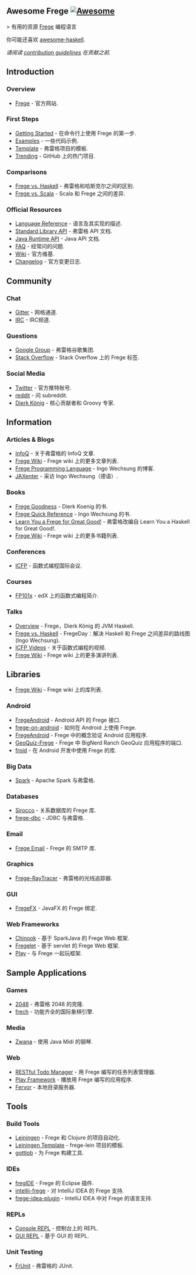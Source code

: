 <div class="github-widget" data-repo="sfischer13/awesome-frege"></div>
<!--lint disable double-link-->

## Awesome Frege [![Awesome](https://awesome.re/badge.svg)](https://awesome.re)

&gt; 有用的资源 [Frege](https://github.com/Frege/frege) 编程语言

你可能还喜欢 [awesome-haskell](https://github.com/krispo/awesome-haskell).

*请阅读 [contribution guidelines](https://github.com/sfischer13/awesome-frege/blob/master/contributing.md) 在贡献之前.*


<!-- START doctoc generated TOC please keep comment here to allow auto update -->
<!-- DON'T EDIT THIS SECTION, INSTEAD RE-RUN doctoc TO UPDATE -->


<!-- END doctoc generated TOC please keep comment here to allow auto update -->

## Introduction

### Overview

- [Frege](https://github.com/Frege/frege) - 官方网站.

### First Steps

- [Getting Started](https://github.com/Frege/frege/wiki/Getting-Started) - 在命令行上使用 Frege 的第一步.
- [Examples](https://github.com/Frege/frege/tree/master/examples) - 一些代码示例.
- [Template](https://github.com/tfausak/fregexample) - 弗雷格项目的模板.
- [Trending](https://github.com/trending?l=frege) - GitHub 上的热门项目.

### Comparisons

- [Frege vs. Haskell](https://github.com/Frege/frege/wiki/Differences-between-Frege-and-Haskell) - 弗雷格和哈斯克尔之间的区别.
- [Frege vs. Scala](https://stackoverflow.com/questions/17905322/what-are-the-main-differences-between-scala-and-frege-in-programming-paradigms) - Scala 和 Frege 之间的差异.

### Official Resources

- [Language Reference](http://www.frege-lang.org/doc/Language.pdf) - 语言及其实现的描述.
- [Standard Library API](http://www.frege-lang.org/doc/fregedoc.html) - 弗雷格 API 文档.
- [Java Runtime API](http://www.frege-lang.org/doc/index.html) - Java API 文档.
- [FAQ](https://github.com/Frege/frege/wiki/Frequently-Asked-Questions) - 经常问的问题.
- [Wiki](https://github.com/Frege/frege/wiki) - 官方维基.
- [Changelog](https://github.com/Frege/frege/wiki/New-or-Changed-Features) - 官方变更日志.

## Community

### Chat

- [Gitter](https://gitter.im/Frege/frege) - 网格通道.
- [IRC](https://webchat.freenode.net/?channels=%23frege) - IRC频道.

### Questions

- [Google Group](https://groups.google.com/forum/#!forum/frege-programming-language) - 弗雷格谷歌集团.
- [Stack Overflow](https://stackoverflow.com/questions/tagged/frege) - Stack Overflow 上的 Frege 标签.

### Social Media

- [Twitter](https://twitter.com/fregelang) - 官方推特账号.
- [reddit](https://www.reddit.com/r/frege/) - 问 subreddit.
- [Dierk König](https://twitter.com/mittie) - 核心贡献者和 Groovy 专家.

## Information

### Articles & Blogs

- [InfoQ](https://www.infoq.com/news/2015/08/frege-haskell-for-jvm) - 关于弗雷格的 InfoQ 文章.
- [Frege Wiki](https://github.com/Frege/frege/wiki/Articles) - Frege wiki 上的更多文章列表.
- [Frege Programming Language](http://fregepl.blogspot.com) - Ingo Wechsung 的博客.
- [JAXenter](https://jaxenter.de/frege-haskell-jvm-54617) - 采访 Ingo Wechsung（德语）.

### Books

- [Frege Goodness](https://www.gitbook.com/book/dierk/fregegoodness/details) - Dierk Koenig 的书.
- [Frege Quick Reference](https://www.gitbook.com/book/ingo60/frege-quick-reference/details) - Ingo Wechsung 的书.
- [Learn You a Frege for Great Good!](https://github.com/y-taka-23/learn-you-a-frege) - 弗雷格改编自 Learn You a Haskell for Great Good!.
- [Frege Wiki](https://github.com/Frege/frege/wiki/Books) - Frege wiki 上的更多书籍列表.

### Conferences

- [ICFP](http://www.icfpconference.org/) - 函数式编程国际会议.

### Courses

- [FP101x](https://www.edx.org/course/introduction-functional-programming-delftx-fp101x-0) - edX 上的函数式编程简介.

### Talks

- [Overview](https://www.youtube.com/watch?v=1P1-HXNfFPc) - Frege，Dierk König 的 JVM Haskell.
- [Frege vs. Haskell](https://www.youtube.com/watch?v=o2qwNlVeyA4) - FregeDay：解决 Haskell 和 Frege 之间差异的路线图 (Ingo Wechsung).
- [ICFP Videos](https://www.youtube.com/channel/UCwRL68qZFfub1Ep1EScfmBw) - 关于函数式编程的视频.
- [Frege Wiki](https://github.com/Frege/frege/wiki/Talks) - Frege wiki 上的更多演讲列表.

## Libraries

- [Frege Wiki](https://github.com/Frege/frege/wiki/Libraries) - Frege wiki 上的库列表.

### Android

- [FregeAndroid](https://github.com/trilogysci/FregeAndroid) - Android API 的 Frege 接口.
- [frege-on-android](https://github.com/ppelleti/frege-on-android) - 如何在 Android 上使用 Frege.
- [FregeAndroid](https://github.com/mchav/FregeAndroid) - Frege 中的概念验证 Android 应用程序.
- [GeoQuiz-Frege](https://github.com/mchav/GeoQuiz-Frege) - Frege 中 BigNerd Ranch GeoQuiz 应用程序的端口.
- [froid](https://github.com/mchav/froid) - 在 Android 开发中使用 Frege 的库.

### Big Data

- [Spark](https://github.com/sw1sh/frege-spark) - Apache Spark 与弗雷格.

### Databases

- [Sirocco](https://github.com/fregelab/sirocco) - 关系数据库的 Frege 库.
- [frege-dbc](https://github.com/DellCliff/frege-dbc) - JDBC 与弗雷格.

### Email

- [Frege Email](https://github.com/y-taka-23/frege-email) - Frege 的 SMTP 库.

### Graphics

- [Frege-RayTracer](https://github.com/mchav/Frege-RayTracer) - 弗雷格的光线追踪器.

### GUI

- [FregeFX](https://github.com/Frege/FregeFX) - JavaFX 的 Frege 绑定.

### Web Frameworks

- [Chinook](https://github.com/fregelab/chinook) - 基于 SparkJava 的 Frege Web 框架.
- [Fregelet](https://github.com/mmhelloworld/fregelet) - 基于 servlet 的 Frege Web 框架.
- [Play](https://github.com/mmhelloworld/hello-play-frege) - 与 Frege 一起玩框架.

## Sample Applications

### Games

- [2048](https://github.com/tfausak/fr2048) - 弗雷格 2048 的克隆.
- [frech](https://github.com/Ingo60/frech) - 功能齐全的国际象棋引擎.

### Media

- [Zwana](https://github.com/mchav/Zwana) - 使用 Java Midi 的钢琴.

### Web

- [RESTful Todo Manager](https://github.com/y-taka-23/restful-todo) - 用 Frege 编写的任务列表管理器.
- [Play Framework](https://github.com/mmhelloworld/hello-play-frege) - 播放用 Frege 编写的应用程序.
- [Fervor](https://github.com/mchav/fervor) - 本地目录服务器.

## Tools

### Build Tools

- [Leiningen](http://leiningen.org/) - Frege 和 Clojure 的项目自动化.
- [Leiningen Template](https://github.com/Frege/frege-lein-template) - frege-lein 项目的模板.
- [gottlob](https://github.com/mchav/gottlob) - 为 Frege 构建工具.

### IDEs

- [fregIDE](https://github.com/Frege/eclipse-plugin/wiki/fregIDE-Tutorial) - Frege 的 Eclipse 插件.
- [intellij-frege](https://github.com/carymrobbins/intellij-frege) - 对 IntelliJ IDEA 的 Frege 支持.
- [frege-idea-plugin](https://github.com/Dierk/frege-idea-plugin) - IntelliJ IDEA 中对 Frege 的语言支持.

### REPLs

- [Console REPL](https://github.com/Frege/frege-repl) - 控制台上的 REPL.
- [GUI REPL](https://github.com/Dierk/frepl-gui) - 基于 GUI 的 REPL.

### Unit Testing

- [FrUnit](https://github.com/melrief/FrUnit) - 弗雷格的 JUnit.
